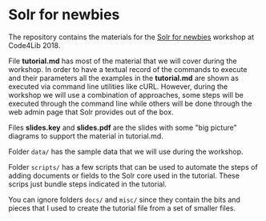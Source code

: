 # Solr for newbies

The repository contains the materials for the [Solr for newbies](http://2018.code4lib.org/workshops/solr-for-newbies) workshop at Code4Lib 2018.

File **tutorial.md** has most of the material that we will cover during the workshop. In order to have a textual record of the commands to execute and their parameters all the examples in the **tutorial.md** are shown as executed via command line utilities like cURL. However, during the workshop we will use a combination of approaches, some steps will be executed through the command line while others will be done through the web admin page that Solr provides out of the box.

Files **slides.key** and **slides.pdf** are the slides with some "big picture" diagrams to support the material in tutorial.md.

Folder `data/` has the sample data that we will use during the workshop.

Folder `scripts/` has a few scripts that can be used to automate the steps of adding documents or fields to the Solr core used in the tutorial. These scrips just bundle steps indicated in the tutorial.

You can ignore folders `docs/` and `misc/` since they contain the bits and pieces that I used to create the tutorial file from a set of smaller files.
